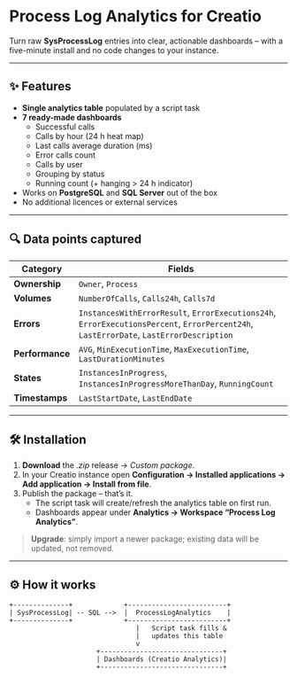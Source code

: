 # Process Log Analytics for Creatio

Turn raw **SysProcessLog** entries into clear, actionable dashboards – with a five-minute install and no code changes to your instance.

---

## ✨ Features

- **Single analytics table** populated by a script task  
- **7 ready-made dashboards**  
  - Successful calls  
  - Calls by hour (24 h heat map)  
  - Last calls average duration (ms)  
  - Error calls count  
  - Calls by user  
  - Grouping by status  
  - Running count (+ hanging > 24 h indicator)
- Works on **PostgreSQL** and **SQL Server** out of the box
- No additional licences or external services

---

## 🔍 Data points captured

| Category | Fields |
|----------|--------|
| **Ownership** | `Owner`, `Process` |
| **Volumes** | `NumberOfCalls`, `Calls24h`, `Calls7d` |
| **Errors** | `InstancesWithErrorResult`, `ErrorExecutions24h`, `ErrorExecutionsPercent`, `ErrorPercent24h`, `LastErrorDate`, `LastErrorDescription` |
| **Performance** | `AVG`, `MinExecutionTime`, `MaxExecutionTime`, `LastDurationMinutes` |
| **States** | `InstancesInProgress`, `InstancesInProgressMoreThanDay`, `RunningCount` |
| **Timestamps** | `LastStartDate`, `LastEndDate` |

---

## 🛠️ Installation

1. **Download** the *.zip* release → *Custom package*.  
2. In your Creatio instance open **Configuration → Installed applications → Add application → Install from file**.  
3. Publish the package – that’s it.  
   - The script task will create/refresh the analytics table on first run.  
   - Dashboards appear under **Analytics → Workspace “Process Log Analytics”**.

> **Upgrade**: simply import a newer package; existing data will be updated, not removed.

---

## ⚙️ How it works

```text
+--------------+             +-------------------------+
| SysProcessLog| -- SQL -->  |  ProcessLogAnalytics    |
+--------------+             +-------------------------+
                                |   Script task fills &
                                |   updates this table
                                v
                      +-------------------------------+
                      | Dashboards (Creatio Analytics)|
                      +-------------------------------+
